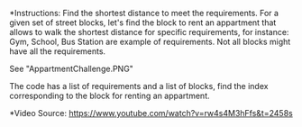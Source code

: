 *Instructions:
Find the shortest distance to meet the requirements.
For a given set of street blocks, let's find the block to rent an appartment that allows to walk the shortest distance for specific requirements, for instance: Gym, School, Bus Station are example of requirements. Not all blocks might have all the requirements.

See "AppartmentChallenge.PNG"

The code has a list of requirements and a list of blocks, find the index corresponding to the block for renting an appartment.

*Video Source:
https://www.youtube.com/watch?v=rw4s4M3hFfs&t=2458s
